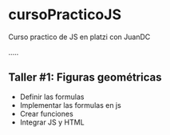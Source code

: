 # cursoPracticoJS

Curso practico de JS en platzi con JuanDC

.....

## Taller #1: Figuras geométricas

- Definir las formulas
- Implementar las formulas en js
- Crear funciones
- Integrar JS y HTML
